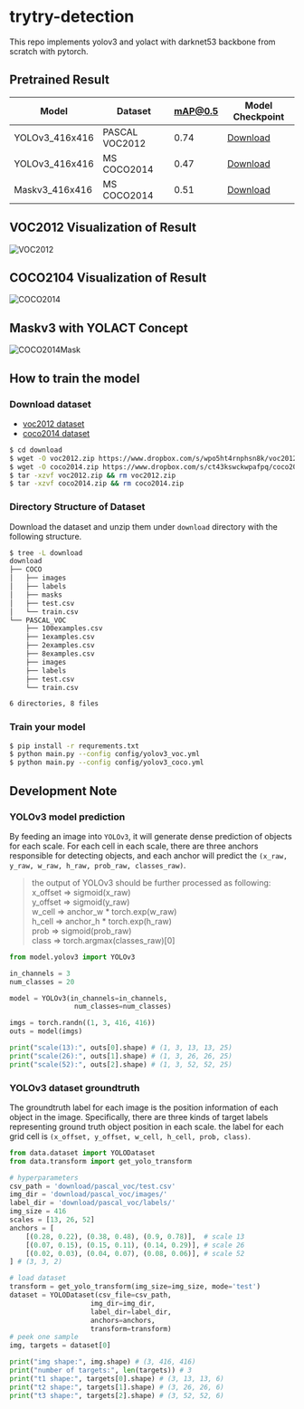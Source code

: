 # trytry-detection

This repo implements yolov3 and yolact with darknet53 backbone from scratch with pytorch.

## Pretrained Result
| Model           | Dataset        | mAP@0.5 | Model Checkpoint                                                               |
|-----------------|----------------|---------|--------------------------------------------------------------------------------|
| YOLOv3\_416x416 | PASCAL VOC2012 | 0.74    | [Download](https://www.dropbox.com/s/7gtcjbxnk012k3h/yolov3_voc2012.pth?dl=0)  |
| YOLOv3\_416x416 | MS COCO2014    | 0.47    | [Download](https://www.dropbox.com/s/rdaztvk7ap46f1i/yolov3_coco2014.pth?dl=0) |
| Maskv3\_416x416 | MS COCO2014    | 0.51    | [Download](https://www.dropbox.com/s/dy1weqzdr3rsl1h/maskv3_coco2014.pth?dl=0) |

## VOC2012 Visualization of Result
![VOC2012](https://i.imgur.com/EbYx6bU.png)

## COCO2104 Visualization of Result
![COCO2014](https://i.imgur.com/rijFc8r.png)

## Maskv3 with YOLACT Concept
![COCO2014Mask](https://i.imgur.com/JXcIKH8.jpg)

## How to train the model

### Download dataset
- [voc2012 dataset](https://www.dropbox.com/s/wpo5ht4rnphsn8k/voc2012.tar.gz?dl=0)
- [coco2014 dataset](https://www.dropbox.com/s/ct43kswckwpafpq/coco2014.tar.gz?dl=0)
```bash
$ cd download
$ wget -O voc2012.zip https://www.dropbox.com/s/wpo5ht4rnphsn8k/voc2012.tar.gz?dl=1
$ wget -O coco2014.zip https://www.dropbox.com/s/ct43kswckwpafpq/coco2014.tar.gz?dl=1
$ tar -xzvf voc2012.zip && rm voc2012.zip
$ tar -xzvf coco2014.zip && rm coco2014.zip
```

### Directory Structure of Dataset
Download the dataset and unzip them under `download` directory with the following structure.
```bash
$ tree -L download
download
├── COCO
│   ├── images
│   ├── labels
│   ├── masks
│   ├── test.csv
│   └── train.csv
└── PASCAL_VOC
    ├── 100examples.csv
    ├── 1examples.csv
    ├── 2examples.csv
    ├── 8examples.csv
    ├── images
    ├── labels
    ├── test.csv
    └── train.csv

6 directories, 8 files
```

### Train your model
```bash
$ pip install -r requrements.txt
$ python main.py --config config/yolov3_voc.yml
$ python main.py --config config/yolov3_coco.yml
```

## Development Note
### YOLOv3 model prediction
By feeding an image into `YOLOv3`, it will generate dense prediction of objects for each scale. For each cell in each scale, there are three anchors responsible for detecting objects, and each anchor will predict the `(x_raw, y_raw, w_raw, h_raw, prob_raw, classes_raw)`.
> the output of YOLOv3 should be further processed as following:  
> x\_offset => sigmoid(x\_raw)  
> y\_offset => sigmoid(y\_raw)  
> w\_cell => anchor\_w * torch.exp(w\_raw)  
> h\_cell => anchor\_h * torch.exp(h\_raw)  
> prob => sigmoid(prob\_raw)  
> class => torch.argmax(classes\_raw)[0]
```python
from model.yolov3 import YOLOv3

in_channels = 3
num_classes = 20

model = YOLOv3(in_channels=in_channels,
                num_classes=num_classes)

imgs = torch.randn((1, 3, 416, 416))
outs = model(imgs)

print("scale(13):", outs[0].shape) # (1, 3, 13, 13, 25)
print("scale(26):", outs[1].shape) # (1, 3, 26, 26, 25)
print("scale(52):", outs[2].shape) # (1, 3, 52, 52, 25)
```

### YOLOv3 dataset groundtruth
The groundtruth label for each image is the position information of each object in the image. Specifically, there are three kinds of target labels representing ground truth object position in each scale. the label for each grid cell is `(x_offset, y_offset, w_cell, h_cell, prob, class)`.
```python
from data.dataset import YOLODataset
from data.transform import get_yolo_transform

# hyperparameters
csv_path = 'download/pascal_voc/test.csv'
img_dir = 'download/pascal_voc/images/'
label_dir = 'download/pascal_voc/labels/'
img_size = 416
scales = [13, 26, 52]
anchors = [
    [(0.28, 0.22), (0.38, 0.48), (0.9, 0.78)],  # scale 13
    [(0.07, 0.15), (0.15, 0.11), (0.14, 0.29)], # scale 26
    [(0.02, 0.03), (0.04, 0.07), (0.08, 0.06)], # scale 52
] # (3, 3, 2)

# load dataset
transform = get_yolo_transform(img_size=img_size, mode='test')
dataset = YOLODataset(csv_file=csv_path,
                    img_dir=img_dir,
                    label_dir=label_dir,
                    anchors=anchors,
                    transform=transform)
# peek one sample
img, targets = dataset[0]

print("img shape:", img.shape) # (3, 416, 416)
print("number of targets:", len(targets)) # 3
print("t1 shape:", targets[0].shape) # (3, 13, 13, 6)
print("t2 shape:", targets[1].shape) # (3, 26, 26, 6)
print("t3 shape:", targets[2].shape) # (3, 52, 52, 6)
```

